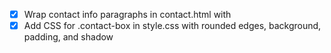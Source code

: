 - [x] Wrap contact info paragraphs in contact.html with <div class="contact-box">
- [x] Add CSS for .contact-box in style.css with rounded edges, background, padding, and shadow
